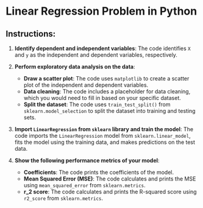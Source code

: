# Linear Regression Problem in Python
## Instructions:
1. **Identify dependent and independent variables**: The code identifies `X` and `y` as the independent and dependent variables, respectively.

2. **Perform exploratory data analysis on the data**:
   - **Draw a scatter plot**: The code uses `matplotlib` to create a scatter plot of the independent and dependent variables.
   - **Data cleaning**: The code includes a placeholder for data cleaning, which you would need to fill in based on your specific dataset.
   - **Split the dataset**: The code uses `train_test_split()` from `sklearn.model_selection` to split the dataset into training and testing sets.

3. **Import `LinearRegression` from `sklearn` library and train the model**: The code imports the `LinearRegression` model from `sklearn.linear_model`, fits the model using the training data, and makes predictions on the test data.

4. **Show the following performance metrics of your model**:
   - **Coefficients**: The code prints the coefficients of the model.
   - **Mean Squared Error (MSE)**: The code calculates and prints the MSE using `mean_squared_error` from `sklearn.metrics`.
   - **r_2 score**: The code calculates and prints the R-squared score using `r2_score` from `sklearn.metrics`.
